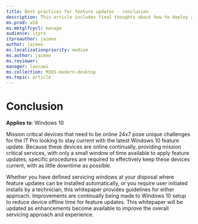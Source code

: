 ```yaml
---
title: Best practices for feature updates - conclusion
description: This article includes final thoughts about how to deploy and stay up-to-date with Windows 10 feature updates.
ms.prod: w10
ms.mktglfcycl: manage
audience: itpro
itproauthor: jaimeo
author: jaimeo
ms.localizationpriority: medium
ms.author: jaimeo
ms.reviewer: 
manager: laurawi
ms.collection: M365-modern-desktop
ms.topic: article
---
```


# Conclusion

**Applies to**: Windows 10

Mission critical devices that need to be online 24x7 pose unique challenges for the IT Pro looking to stay current with the latest Windows 10 feature update. Because these devices are online continually, providing mission critical services, with only a small window of time available to apply feature updates, specific procedures are required to effectively keep these devices current, with as little downtime as possible. 

Whether you have defined servicing windows at your disposal where feature updates can be installed automatically, or you require user initiated installs by a technician, this whitepaper provides guidelines for either approach. Improvements are continually being made to Windows 10 setup to reduce device offline time for feature updates. This whitepaper will be updated as enhancements become available to improve the overall servicing approach and experience.   


